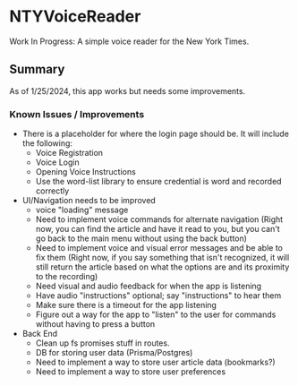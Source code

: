 # NTYVoiceReader

Work In Progress: A simple voice reader for the New York Times.

## Summary

As of 1/25/2024, this app works but needs some improvements.

### Known Issues / Improvements

- There is a placeholder for where the login page should be. It will include the following:
  - Voice Registration
  - Voice Login
  - Opening Voice Instructions
  - Use the word-list library to ensure credential is word and recorded correctly
- UI/Navigation needs to be improved
  - voice "loading" message
  - Need to implement voice commands for alternate navigation (Right now, you can find the article and have it read to you, but you can't go back to the main menu without using the back button)
  - Need to implement voice and visual error messages and be able to fix them (Right now, if you say something that isn't recognized, it will still return the article based on what the options are and its proximity to the recording)
  - Need visual and audio feedback for when the app is listening
  - Have audio "instructions" optional; say "instructions" to hear them
  - Make sure there is a timeout for the app listening
  - Figure out a way for the app to "listen" to the user for commands without having to press a button
- Back End
  - Clean up fs promises stuff in routes.
  - DB for storing user data (Prisma/Postgres)
  - Need to implement a way to store user article data (bookmarks?)
  - Need to implement a way to store user preferences
